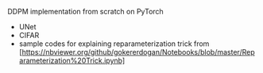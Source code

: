 DDPM implementation from scratch on PyTorch
- UNet
- CIFAR
- sample codes for explaining reparameterization trick from [https://nbviewer.org/github/gokererdogan/Notebooks/blob/master/Reparameterization%20Trick.ipynb]